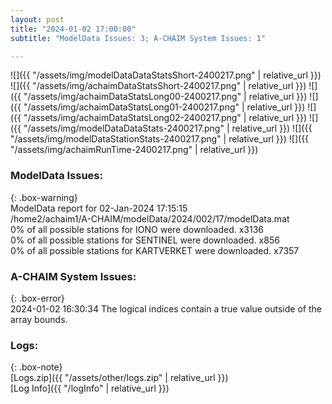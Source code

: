 ```yaml
---
layout: post
title: "2024-01-02 17:00:00"
subtitle: "ModelData Issues: 3; A-CHAIM System Issues: 1"

---
```


![]({{ "/assets/img/modelDataDataStatsShort-2400217.png" | relative_url }})
![]({{ "/assets/img/achaimDataStatsShort-2400217.png" | relative_url }})
![]({{ "/assets/img/achaimDataStatsLong00-2400217.png" | relative_url }})
![]({{ "/assets/img/achaimDataStatsLong01-2400217.png" | relative_url }})
![]({{ "/assets/img/achaimDataStatsLong02-2400217.png" | relative_url }})
![]({{ "/assets/img/modelDataDataStats-2400217.png" | relative_url }})
![]({{ "/assets/img/modelDataStationStats-2400217.png" | relative_url }})
![]({{ "/assets/img/achaimRunTime-2400217.png" | relative_url }})


### ModelData Issues:  
  
{: .box-warning}  
 ModelData report for 02-Jan-2024 17:15:15   
 /home2/achaim1/A-CHAIM/modelData/2024/002/17/modelData.mat   
 0% of all possible stations for IONO were downloaded. x3136   
 0% of all possible stations for SENTINEL were downloaded. x856   
 0% of all possible stations for KARTVERKET were downloaded. x7357   
  
### A-CHAIM System Issues:  
  
{: .box-error}  
2024-01-02 16:30:34 The logical indices contain a true value outside of the array bounds.  

### Logs:  
  
{: .box-note}  
[Logs.zip]({{ "/assets/other/logs.zip" | relative_url }})  
[Log Info]({{ "/logInfo" | relative_url }})  
